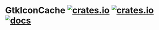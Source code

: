 
# GtkIconCache [![crates.io](https://img.shields.io/crates/v/gtk-icon-cache.svg)](https://crates.io/crates/gtk-icon-cache) [![crates.io](https://img.shields.io/crates/d/gtk-icon-cache.svg)](https://crates.io/crates/gtk-icon-cache) [![docs](https://docs.rs/gtk-icon-cache/badge.svg)](https://docs.rs/gtk-icon-cache/)

